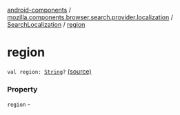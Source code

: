 [android-components](../../index.md) / [mozilla.components.browser.search.provider.localization](../index.md) / [SearchLocalization](index.md) / [region](./region.md)

# region

`val region: `[`String`](https://kotlinlang.org/api/latest/jvm/stdlib/kotlin/-string/index.html)`?` [(source)](https://github.com/mozilla-mobile/android-components/blob/master/components/browser/search/src/main/java/mozilla/components/browser/search/provider/localization/SearchLocalization.kt#L19)

### Property

`region` - 